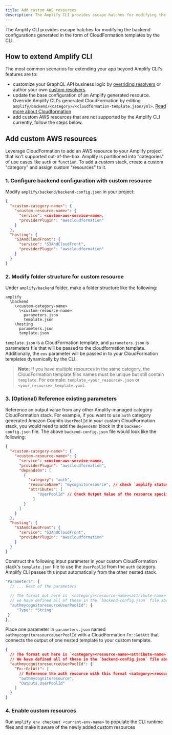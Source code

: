 ```yaml
---
title: Add custom AWS resources
description: The Amplify CLI provides escape hatches for modifying the backend configurations generated in the form of CloudFormation templates by the CLI. This allows you to use the CLI for common flows but also any advanced scenarios which aren't provided in the standard category workflows.
---
```


The Amplify CLI provides escape hatches for modifying the backend configurations generated in the form of CloudFormation templates by the CLI. 

## How to extend Amplify CLI

The most common scenarios for extending your app beyond Amplify CLI's features are to:
* customize your GraphQL API business logic by [overriding resolvers](~/cli/graphql-transformer/resolvers.md#overwriting-resolvers) or author your own [custom resolvers](~/cli/graphql-transformer/resolvers.md#custom-resolvers).
* update the base configuration of an Amplify generated resource. Override Amplify CLI's generated CloudFormation by editing `amplify/backend/<category>/<cloudformation-template.json/yml>`. [Read more about Cloudformation](https://aws.amazon.com/cloudformation/)
* add custom AWS resources that are not supported by the Amplify CLI currently, follow the steps below.

## Add custom AWS resources 

Leverage CloudFormation to add an AWS resource to your Amplify project that isn't supported out-of-the-box. Amplify is partitioned into "categories" of use cases like `auth` or `function`. To add a custom stack, create a custom "category" and assign custom "resources" to it.

### 1. Configure backend configuration with custom resource
Modify `amplify/backend/backend-config.json` in your project:
```json
{
  "<custom-category-name>": {
    "<custom-resource-name>": {
      "service": <custom-aws-service-name>,
      "providerPlugin": "awscloudformation"
    }
  },
  "hosting": {
    "S3AndCloudFront": {
      "service": "S3AndCloudFront",
      "providerPlugin": "awscloudformation"
    }
  }
}
```


### 2. Modify folder structure for custom resource
Under `amplify/backend` folder, make a folder structure like the following:
```console
amplify
  \backend
    \<custom-category-name>
      \<custom-resource-name>
        parameters.json
        template.json
    \hosting
      parameters.json
      template.json
```
`template.json` is a CloudFormation template, and `parameters.json` is parameters file that will be passed to the cloudformation template. Additionally, the `env` parameter will be passed in to your CloudFormation templates dynamically by the CLI. 

> **Note:** If you have multiple resources in the same category, the CloudFormation template files names must be unique but still contain `template`. For example: `template_<your_resource>.json` or `<your_resource>_template.yaml`.

### 3. (Optional) Reference existing parameters

Reference an output value from any other Amplify-managed category CloudFormation stack. For example, if you want to use `auth` category generated Amazon Cognito `UserPoolId` in your custom CloudFormation stack, you would need to add the `dependsOn` block in the `backend-config.json` file. The above `backend-config.json` file would look like the following:

```json
{
  "<custom-category-name>": {
    "<custom-resource-name>": {
      "service": <custom-aws-service-name>,
      "providerPlugin": "awscloudformation",
      "dependsOn": [
        {
          "category": "auth",
          "resourceName": "mycognitoresource", // check `amplify status` to find resource name
          "attributes": [
              "UserPoolId" // Check Output Value of the resource specific cloudformation file to find available attributes
            ]
        }
      ]
    }
  },
  "hosting": {
    "S3AndCloudFront": {
      "service": "S3AndCloudFront",
      "providerPlugin": "awscloudformation"
    }
  }
}
```

Construct the following input parameter in your custom CloudFormation stack's `template.json` file to use the `UserPoolId` from the `auth` category. Amplify CLI passes this input automatically from the other nested stack.

```javascript
"Parameters": {
  // ... Rest of the parameters

  // The format out here is `<category><resource-name><attribute-name>`
  // we have defined all of these in the `backend-config.json` file above
  "authmycognitoresourceUserPoolId": { 
	 "Type": "String"
 }
},
```

Place one parameter in `parameters.json` named `authmycognitoresourceUserPoolId` with a CloudFormation `Fn::GetAtt` that connects the output of one nested template to your custom template.

```json
{
  // The format out here is `<category><resource-name><attribute-name>`
  // We have defined all of these in the `backend-config.json` file above
  "authmycognitoresourceUserPoolId": {
    "Fn::GetAtt": [
      // Reference the auth resource with this format <category><resource-name>
      "authmycognitoresource",  
      "Outputs.UserPoolId"
    ]
  }
}
```

### 4. Enable custom resources
Run `amplify env checkout <current-env-name>` to populate the CLI runtime files and make it aware of the newly added custom resources
